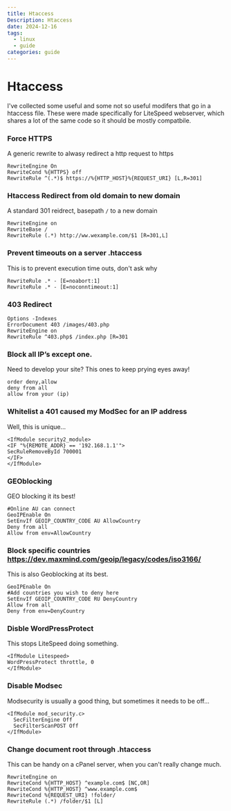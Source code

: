```yaml
---
title: Htaccess
Description: Htaccess
date: 2024-12-16
tags: 
  - linux
  - guide
categories: guide
---
```


# Htaccess

I've collected some useful and some not so useful modifers that go in a htaccess file. These were made specifically for LiteSpeed webserver, which shares a lot of the same code so it should be mostly compatbile.

### Force HTTPS

A generic rewrite to alwasy redirect a http request to https

```
RewriteEngine On
RewriteCond %{HTTPS} off
RewriteRule ^(.*)$ https://%{HTTP_HOST}%{REQUEST_URI} [L,R=301]
```

### Htaccess Redirect from old domain to new domain

A standard 301 reidrect, basepath `/` to a new domain

```
RewriteEngine on
RewriteBase /
RewriteRule (.*) http://ww.wexample.com/$1 [R=301,L]
```

### Prevent timeouts on a server .htaccess

This is to prevent execution time outs, don't ask why

```
RewriteRule .* - [E=noabort:1]
RewriteRule .* - [E=noconntimeout:1]
```

### 403 Redirect

```
Options -Indexes
ErrorDocument 403 /images/403.php
RewriteEngine on
RewriteRule ^403.php$ /index.php [R=301
```

### Block all IP’s except one.

Need to develop your site? This ones to keep prying eyes away!

```
order deny,allow
deny from all
allow from your (ip)
```

### Whitelist a 401 caused my ModSec for an IP address

Well, this is unique...

```
<IfModule security2_module>
<IF "%{REMOTE_ADDR} == '192.168.1.1'">
SecRuleRemoveById 700001
</IF>
</IfModule>
```

### GEOblocking

GEO blocking it its best!

```
#Online AU can connect
GeoIPEnable On
SetEnvIf GEOIP_COUNTRY_CODE AU AllowCountry
Deny from all
Allow from env=AllowCountry
```

### Block specific countries https://dev.maxmind.com/geoip/legacy/codes/iso3166/

This is also Geoblocking at its best.

```
GeoIPEnable On
#Add countries you wish to deny here
SetEnvIf GEOIP_COUNTRY_CODE RU DenyCountry
Allow from all
Deny from env=DenyCountry
```

### Disble WordPressProtect

This stops LiteSpeed doing something.

```
<IfModule Litespeed>
WordPressProtect throttle, 0
</IfModule>
```

### Disable Modsec

Modsecurity is usually a good thing, but sometimes it needs to be off...

```
<IfModule mod_security.c>
  SecFilterEngine Off
  SecFilterScanPOST Off
</IfModule>
```

### Change document root through .htaccess

This can be handy on a cPanel server, when you can't really change much.

```
RewriteEngine on
RewriteCond %{HTTP_HOST} ^example.com$ [NC,OR]
RewriteCond %{HTTP_HOST} ^www.example.com$
RewriteCond %{REQUEST_URI} !folder/
RewriteRule (.*) /folder/$1 [L]
```

